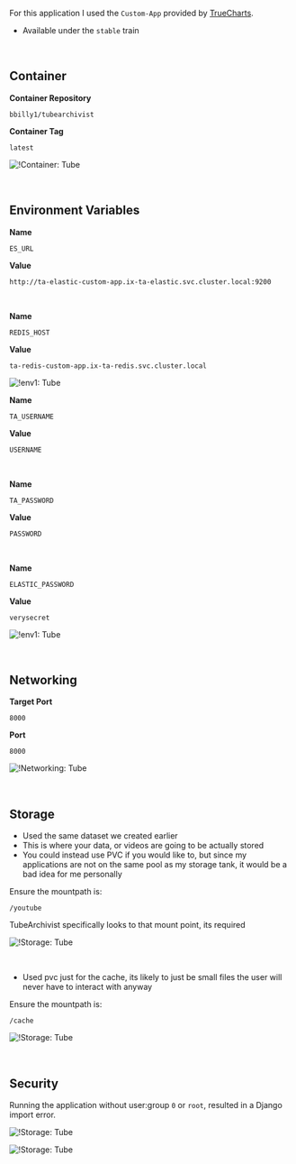 For this application I used the `Custom-App` provided by [TrueCharts](https://truecharts.org/manual/Quick-Start%20Guides/01-Adding-TrueCharts/).

- Available under the `stable` train

<br />

## Container 

**Container Repository**
```
bbilly1/tubearchivist
```
**Container Tag**
```
latest
```

![!Container: Tube](images/ta_container.png)

<br />

## Environment Variables

**Name**
```
ES_URL
```
**Value**
```
http://ta-elastic-custom-app.ix-ta-elastic.svc.cluster.local:9200
```
<br />

**Name**
```
REDIS_HOST
```
**Value**
```
ta-redis-custom-app.ix-ta-redis.svc.cluster.local
```

![!env1: Tube](images/ta-env1.png)

**Name**
```
TA_USERNAME
```
**Value**
```
USERNAME
```

<br />

**Name**
```
TA_PASSWORD
```
**Value**
```
PASSWORD
```

<br />

**Name**
```
ELASTIC_PASSWORD
```
**Value**
```
verysecret
```

![!env1: Tube](images/ta-env2.png)

<br />


## Networking

**Target Port**
```
8000
```
**Port**
```
8000
```

![!Networking: Tube](images/ta-networking.png)

<br />

## Storage

- Used the same dataset we created earlier
- This is where your data, or videos are going to be actually stored
- You could instead use PVC if you would like to, but since my applications are not on the same pool as my storage tank, it would be a bad idea for me personally

Ensure the mountpath is:
```
/youtube
```

TubeArchivist specifically looks to that mount point, its required

![!Storage: Tube](images/ta-storage_data.png)

<br />

- Used pvc just for the cache, its likely to just be small files the user will never have to interact with anyway

Ensure the mountpath is:
```
/cache
```


![!Storage: Tube](images/ta-storage_config.png)


<br />

## Security

Running the application without user:group `0` or `root`, resulted in a Django import error.

![!Storage: Tube](images/ta-security1.png)

![!Storage: Tube](images/ta-security2.png)

<br />